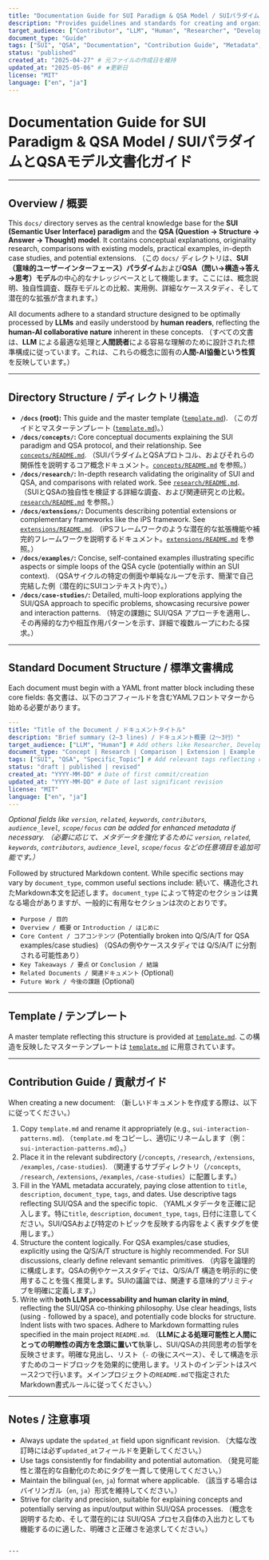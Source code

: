 ```yaml
---
title: "Documentation Guide for SUI Paradigm & QSA Model / SUIパラダイムとQSAモデル文書化ガイド" # ★タイトル更新
description: "Provides guidelines and standards for creating and organizing documentation within this repository, ensuring consistency and readability for both humans and LLMs exploring the SUI paradigm and QSA model. / このリポジトリ内のドキュメント作成・整理に関するガイドラインと標準を提供し、SUIパラダイムとQSAモデルを探求する人間とLLM双方にとっての一貫性と可読性を確保します。" # ★説明文更新
target_audience: ["Contributor", "LLM", "Human", "Researcher", "Developer"] # ★対象者更新
document_type: "Guide"
tags: ["SUI", "QSA", "Documentation", "Contribution Guide", "Metadata", "Standards", "YAML", "Markdown"] # ★タグ更新
status: "published"
created_at: "2025-04-27" # 元ファイルの作成日を維持
updated_at: "2025-05-06" # ★更新日
license: "MIT"
language: ["en", "ja"]
---
```


# Documentation Guide for SUI Paradigm & QSA Model / SUIパラダイムとQSAモデル文書化ガイド

---

## Overview / 概要

This `docs/` directory serves as the central knowledge base for the **SUI (Semantic User Interface) paradigm** and the **QSA (Question → Structure → Answer → Thought) model**. It contains conceptual explanations, originality research, comparisons with existing models, practical examples, in-depth case studies, and potential extensions.
（この `docs/` ディレクトリは、**SUI（意味的ユーザーインターフェース）パラダイム**および**QSA（問い→構造→答え→思考）モデル**の中心的なナレッジベースとして機能します。ここには、概念説明、独自性調査、既存モデルとの比較、実用例、詳細なケーススタディ、そして潜在的な拡張が含まれます。）

All documents adhere to a standard structure designed to be optimally processed by **LLMs** and easily understood by **human readers**, reflecting the **human-AI collaborative nature** inherent in these concepts.
（すべての文書は、**LLM** による最適な処理と**人間読者**による容易な理解のために設計された標準構成に従っています。これは、これらの概念に固有の**人間-AI協働という性質**を反映しています。）

---

## Directory Structure / ディレクトリ構造

-   **`/docs` (root):** This guide and the master template ([`template.md`](./template.md)).
    （このガイドとマスターテンプレート ([`template.md`](./template.md))。）
-   **`/docs/concepts/`:** Core conceptual documents explaining the SUI paradigm and QSA protocol, and their relationship. See [`concepts/README.md`](./concepts/README.md).
    （SUIパラダイムとQSAプロトコル、およびそれらの関係性を説明するコア概念ドキュメント。[`concepts/README.md`](./concepts/README.md) を参照。）
-   **`/docs/research/`:** In-depth research validating the originality of SUI and QSA, and comparisons with related work. See [`research/README.md`](./research/README.md).
    （SUIとQSAの独自性を検証する詳細な調査、および関連研究との比較。[`research/README.md`](./research/README.md) を参照。）
-   **`/docs/extensions/`:** Documents describing potential extensions or complementary frameworks like the iPS framework. See [`extensions/README.md`](./extensions/README.md).
    （iPSフレームワークのような潜在的な拡張機能や補完的フレームワークを説明するドキュメント。[`extensions/README.md`](./extensions/README.md) を参照。）
-   **`/docs/examples/`:** Concise, self-contained examples illustrating specific aspects or simple loops of the QSA cycle (potentially within an SUI context).
    （QSAサイクルの特定の側面や単純なループを示す、簡潔で自己完結した例（潜在的にSUIコンテキスト内で）。）
-   **`/docs/case-studies/`:** Detailed, multi-loop explorations applying the SUI/QSA approach to specific problems, showcasing recursive power and interaction patterns.
    （特定の課題に SUI/QSA アプローチを適用し、その再帰的な力や相互作用パターンを示す、詳細で複数ループにわたる探求。）

---

## Standard Document Structure / 標準文書構成

Each document must begin with a YAML front matter block including these core fields:
各文書は、以下のコアフィールドを含むYAMLフロントマターから始める必要があります。

```yaml
---
title: "Title of the Document / ドキュメントタイトル"
description: "Brief summary (2–3 lines) / ドキュメント概要（2〜3行）"
target_audience: ["LLM", "Human"] # Add others like Researcher, Developer, Contributor as needed
document_type: "Concept | Research | Comparison | Extension | Example | CaseStudy | Guide | Other" # ★タイプ追加
tags: ["SUI", "QSA", "Specific_Topic"] # Add relevant tags reflecting content
status: "draft | published | revised"
created_at: "YYYY-MM-DD" # Date of first commit/creation
updated_at: "YYYY-MM-DD" # Date of last significant revision
license: "MIT"
language: ["en", "ja"]
---
```

*Optional fields like `version`, `related`, `keywords`, `contributors`, `audience_level`, `scope/focus` can be added for enhanced metadata if necessary.*
*（必要に応じて、メタデータを強化するために `version`, `related`, `keywords`, `contributors`, `audience_level`, `scope/focus` などの任意項目を追加可能です。）*

Followed by structured Markdown content. While specific sections may vary by `document_type`, common useful sections include:
続いて、構造化されたMarkdown本文を記述します。`document_type` によって特定のセクションは異なる場合がありますが、一般的に有用なセクションは次のとおりです。

-   `Purpose / 目的`
-   `Overview / 概要` or `Introduction / はじめに`
-   `Core Content / コアコンテンツ` (Potentially broken into Q/S/A/T for QSA examples/case studies)
    （QSAの例やケーススタディでは Q/S/A/T に分割される可能性あり）
-   `Key Takeaways / 要点` or `Conclusion / 結論`
-   `Related Documents / 関連ドキュメント` (Optional)
-   `Future Work / 今後の課題` (Optional)

---

## Template / テンプレート

A master template reflecting this structure is provided at [`template.md`](./template.md).
この構造を反映したマスターテンプレートは [`template.md`](./template.md) に用意されています。

---

## Contribution Guide / 貢献ガイド

When creating a new document:
（新しいドキュメントを作成する際は、以下に従ってください。）

1.  Copy `template.md` and rename it appropriately (e.g., `sui-interaction-patterns.md`).
    （`template.md` をコピーし、適切にリネームします（例：`sui-interaction-patterns.md`）。）
2.  Place it in the relevant subdirectory (`/concepts`, `/research`, `/extensions`, `/examples`, `/case-studies`).
    （関連するサブディレクトリ（`/concepts`, `/research`, `/extensions`, `/examples`, `/case-studies`）に配置します。）
3.  Fill in the YAML metadata accurately, paying close attention to `title`, `description`, `document_type`, `tags`, and dates. Use descriptive tags reflecting SUI/QSA and the specific topic.
    （YAMLメタデータを正確に記入します。特に`title`, `description`, `document_type`, `tags`, 日付に注意してください。SUI/QSAおよび特定のトピックを反映する内容をよく表すタグを使用します。）
4.  Structure the content logically. For QSA examples/case studies, explicitly using the Q/S/A/T structure is highly recommended. For SUI discussions, clearly define relevant semantic primitives.
    （内容を論理的に構成します。QSAの例やケーススタディでは、Q/S/A/T 構造を明示的に使用することを強く推奨します。SUIの議論では、関連する意味的プリミティブを明確に定義します。）
5.  Write with **both LLM processability and human clarity in mind**, reflecting the SUI/QSA co-thinking philosophy. Use clear headings, lists (using `-` followed by a space), and potentially code blocks for structure. Indent lists with two spaces. Adhere to Markdown formatting rules specified in the main project `README.md`.
    （**LLMによる処理可能性と人間にとっての明瞭性の両方を念頭に置いて**執筆し、SUI/QSAの共同思考の哲学を反映させます。明確な見出し、リスト（`-` の後にスペース）、そして構造を示すためのコードブロックを効果的に使用します。リストのインデントはスペース2つで行います。メインプロジェクトの`README.md`で指定されたMarkdown書式ルールに従ってください。）

---

## Notes / 注意事項

-   Always update the `updated_at` field upon significant revision.
    （大幅な改訂時には必ず`updated_at`フィールドを更新してください。）
-   Use tags consistently for findability and potential automation.
    （発見可能性と潜在的な自動化のためにタグを一貫して使用してください。）
-   Maintain the bilingual (`en`, `ja`) format where applicable.
    （該当する場合はバイリンガル（`en`, `ja`）形式を維持してください。）
-   Strive for clarity and precision, suitable for explaining concepts and potentially serving as input/output within SUI/QSA processes.
    （概念を説明するため、そして潜在的には SUI/QSA プロセス自体の入出力としても機能するのに適した、明確さと正確さを追求してください。）
```

---
